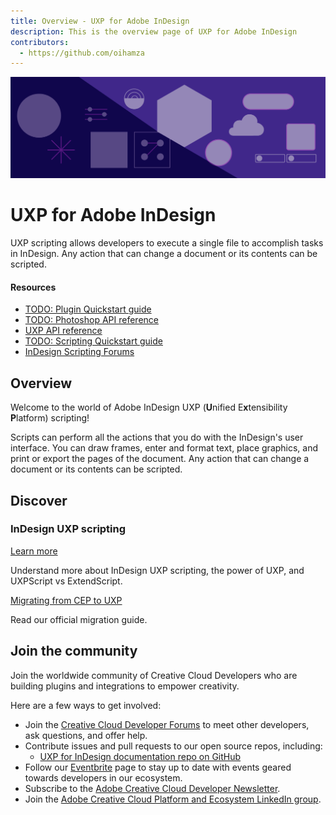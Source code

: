 ```yaml
---
title: Overview - UXP for Adobe InDesign
description: This is the overview page of UXP for Adobe InDesign
contributors:
  - https://github.com/oihamza
---
```


<Hero slots="image, heading, text" background="rgb(64, 34, 138)"/>

![Hero image](./illustration.png)


# UXP for Adobe InDesign

UXP scripting allows developers to execute a single file to accomplish tasks in InDesign. Any action that can change a document or its contents can be scripted.

<Resources slots="heading, links"/>

#### Resources

- [TODO: Plugin Quickstart guide](guides/)
- [TODO: Photoshop API reference](ps_reference/)
- [UXP API reference](uxp/)
- [TODO: Scripting Quickstart guide](scripting/getting-started/)
- [InDesign Scripting Forums](https://community.adobe.com/t5/indesign/ct-p/ct-indesign?page=1&sort=latest_replies&lang=all&tabid=all&topics=label-scripting)


## Overview

Welcome to the world of Adobe InDesign UXP (**U**nified E**x**tensibility **P**latform) scripting!

Scripts can perform all the actions that you do with the InDesign's user interface. You can draw frames, enter and format text, place graphics, and print or export the pages of the document. Any action that can change a document or its contents can be scripted. 


## Discover

<DiscoverBlock width="100%" slots="heading, link, text"/>

### InDesign UXP scripting

[Learn more](discover/)
    
Understand more about InDesign UXP scripting, the power of UXP, and UXPScript vs ExtendScript.


<DiscoverBlock slots="link, text"/>

[Migrating from CEP to UXP](guides/migrating/)

Read our official migration guide.

<DiscoverBlock width="100%" slots="heading, link, text"/>

## Join the community

Join the worldwide community of Creative Cloud Developers who are building plugins and integrations to empower creativity.

Here are a few ways to get involved:

- Join the [Creative Cloud Developer Forums](https://forums.creativeclouddeveloper.com/) to meet other developers, ask questions, and offer help.
- Contribute issues and pull requests to our open source repos, including:
  - [UXP for InDesign documentation repo on GitHub](https://github.com/AdobeDocs/uxp-indesign)
- Follow our [Eventbrite](https://www.eventbrite.com/o/adobe-creative-cloud-platform-amp-ecosystem-team-32572092711) page to stay up to date with events geared towards developers in our ecosystem.
- Subscribe to the [Adobe Creative Cloud Developer Newsletter](https://www.adobe.com/subscription/ccdevnewsletter.html).
- Join the [Adobe Creative Cloud Platform and Ecosystem LinkedIn group](https://www.linkedin.com/groups/12425244/).
